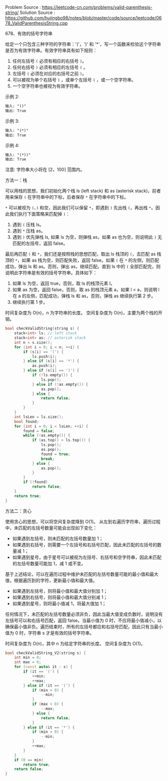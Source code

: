 <!--
 * @Author : Hu Jingbo
 * @Date   : 2021-09-12
-->

Problem Source : <https://leetcode-cn.com/problems/valid-parenthesis-string/>
Solution Source : <https://github.com/hujingbo98/notes/blob/master/code/source/leetcode/0678_ValidParenthesisString.cpp>

678、有效的括号字符串

给定一个只包含三种字符的字符串：'('，')' 和 '*'，写一个函数来检验这个字符串是否为有效字符串。有效字符串具有如下规则：

1. 任何左括号 `(` 必须有相应的右括号 `)`。
2. 任何右括号 `)` 必须有相应的左括号 `(` 。
3. 左括号 `(` 必须在对应的右括号之前 `)`。
4. 可以被视为单个右括号 `)` ，或单个左括号 `(` ，或一个空字符串。
5. 一个空字符串也被视为有效字符串。

示例 2:

```txt
输入: "()"
输出: True
```

示例 3:

```txt
输入: "(*)"
输出: True
```

示例 4:

```txt
输入: "(*))"
输出: True
````

注意: 字符串大小将在 [2，100] 范围内。

方法一：栈

可以用栈的思想，我们初始化两个栈 ls (left stack) 和 as (asterisk stack)，前者用来保存 `(` 在字符串中的下标，后者保存 `*` 在字符串中的下标。

`*` 可以被视为 `(`、`)` 和空，因此我们可以保留 `*`，即遇到 `)` 先出栈 `(`，再出栈 `*`。因此我们执行下面策略来匹配掉 `)`：

1. 遇到 `(` 压栈 ls。
2. 遇到 `*` 压栈 as。
3. 遇到 `)` 优先弹栈 ls, 如果 ls 为空，则弹栈 as，如果 as 也为空，则说明此 `)` 无匹配的左括号，返回 false。

最后再匹配 `(` 和 `*`，我们还是按照栈的思想匹配，取出 ls 栈顶的 `(`，去匹配 as 栈顶的 `*`，如果 as 栈为空，则匹配失败，返回 false。如果 `(` 在 `*` 的左侧，则匹配成功，弹出 ls 和 as。否则，弹出 as，继续匹配。直到 ls 中的 `(` 全部匹配完，则说明此字符串是有效的括号字符串。具体如下：

1. 如果 ls 为空，返回 true，否则，取 ls 的栈顶元素 l。
2. 如果 as 为空，返回 false，否则，取 as 的栈顶元素 a，如果 l < a，则说明 l 在 a 的左侧，匹配成功，弹栈 ls 和 as，否则，弹栈 as 继续执行第 2 步。
3. 继续执行第 1 步。

时间复杂度为 O(n)，n 为字符串的长度。
空间复杂度为 O(n)，主要为两个栈的开销。

```c++
bool checkValidString(string s) {
    stack<int> ls; // left stack
    stack<int> as; // asterisk stack
    int n = s.size();
    for (int i = 0; i < n; ++i) {
        if (s[i] == '(') {
            ls.push(i);
        } else if (s[i] == '*') {
            as.push(i);
        } else if (s[i] == ')') {
            if (!ls.empty()) {
                ls.pop();
            } else if (!as.empty()) {
                as.pop();
            } else {
                return false;
            }
        }
    }
    int lsLen = ls.size();
    bool found;
    for (int i = 0; i < lsLen; ++i) {
        found = false;
        while (!as.empty()) {
            if (as.top() > ls.top()) {
                ls.pop();
                as.pop();
                found = true;
                break;
            } else {
                as.pop();
            }
        }
        if (!found)
            return false;
    }
    return true;
}
```

方法二：贪心

使用贪心的思想，可以将空间复杂度降到 O(1)。
从左到右遍历字符串，遍历过程中，未匹配的左括号数量可能会出现如下变化：

- 如果遇到左括号，则未匹配的左括号数量加 1；
- 如果遇到右括号，则需要一个左括号和右括号匹配，因此未匹配的左括号的数量减 1；
- 如果遇到星号，由于星号可以被视为左括号、右括号和空字符串，因此未匹配的左括号数量可能加 1，减 1 或不变。

基于上述结论，可以在遍历过程中维护未匹配的左括号数量可能的最小值和最大值，根据遍历到的字符，更新最小值和最大值。

- 如果遇到左括号，则将最小值和最大值分别加 1；
- 如果遇到右括号，则将最小值和最大值分别减 1；
- 如果遇到星号，则将最小值减 1，将最大值加 1；

任何情况下，未匹配的左括号数量必须非负，因此当最大值变成负数时，说明没有左括号可以和右括号匹配，返回 false。当最小值为 0 时，不应将最小值减小，以确保最小值非负。遍历结束时，所有的左括号都应和右括号匹配，因此只有当最小值为 0 时，字符串 s 才是有效的括号字符串。

时间复杂度为 O(n)，其中 n 为给定字符串的长度。
空间复杂度为 O(1)。

```c++
bool checkValidString_V2(string s) {
    int min = 0;
    int max = 0;
    for (const auto& it : s) {
        if (it == '(') {
            ++min;
            ++max;
        } else if (it == ')') {
            if (min > 0) {
                --min;
            }
            if (max > 0) {
                --max;
            } else {
                return false;
            }
        } else if (it == '*') {
            if (min > 0) {
                --min;
            }
            ++max;
        }
    }
    if (0 == min)
        return true;
    return false;
}
```

